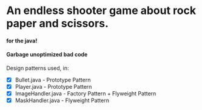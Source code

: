 # An endless shooter game about rock paper and scissors.

#### for the java!
#### Garbage unoptimized bad code

Design patterns used, in:
- [x] Bullet.java - Prototype Pattern
- [x] Player.java - Prototype Pattern
- [x] ImageHandler.java - Factory Pattern + Flyweight Pattern
- [x] MaskHandler.java - Flyweight Pattern

